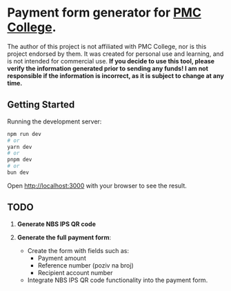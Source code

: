 # Payment form generator for [PMC College](https://pmc.edu.rs/).
The author of this project is not affiliated with PMC College, nor is this project endorsed by them. It was created for personal use and learning, and is not intended for commercial use.
**If you decide to use this tool, please verify the information generated prior to sending any funds! I am not responsible if the information is incorrect, as it is subject to change at any time.**

## Getting Started
Running the development server:

```bash
npm run dev
# or
yarn dev
# or
pnpm dev
# or
bun dev
```

Open [http://localhost:3000](http://localhost:3000) with your browser to see the result.

## TODO

1. **Generate NBS IPS QR code**

2. **Generate the full payment form**:
   - Create the form with fields such as:
     - Payment amount
     - Reference number (poziv na broj)
     - Recipient account number
   - Integrate NBS IPS QR code functionality into the payment form.